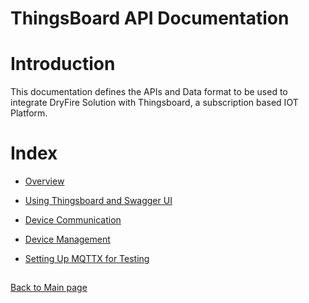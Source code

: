 # ThingsBoard API Documentation


# Introduction
This documentation defines the APIs and Data format to be used to integrate DryFire Solution with Thingsboard, a subscription based IOT Platform.

# Index

- [Overview](./Overview.md)

- [Using Thingsboard and Swagger UI](./SwaggerUI.md)

- [Device Communication](./DeviceCommunication.md)

- [Device Management](./DeviceManagement.md)

- [Setting Up MQTTX for Testing](./TestWithMQTTX.md)

##

[Back to Main page](../README.md)